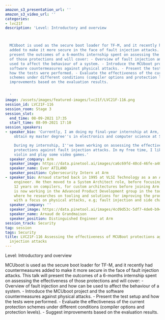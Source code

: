 ```yaml
---
amazon_s3_presentation_url: ''
amazon_s3_video_url: ''
categories:
- lvc21f
description: 'Level: Introductory and overview 



  MCUboot is used as the secure boot loader for TF-M, and it recently had countermeasures
  added to make it more secure in the face of fault injection attacks. This talk will
  present the outcomes of a 6-months internship spent on assessing the effectiveness
  of those protections and will cover: - Overview of fault injection and how can be
  used to affect the behaviour of a system. - Introduce the MCUboot project and the
  software countermeasures against physical attacks. - Present the test setup and
  how the tests were performed. - Evaluate the effectiveness of the current protection
  schemes under different conditions (compiler options and protection levels). - Suggest
  improvements based on the evaluation results.


  '
image: /assets/images/featured-images/lvc21f/LVC21F-116.png
session_id: LVC21F-116
session_room: Stage 3
session_slot:
  end_time: 08-09-2021 17:35
  start_time: 08-09-2021 17:10
session_speakers:
- speaker_bio: 'Currently, I am doing my final-year internship at Arm, in Paris, to
    obtain my master degree''s in electronics and computer science at Sorbonne University.

    During my internship, I''ve been working on assessing the effectiveness of MCUBoot
    protections against fault injection attacks. In my free time, I like to play the
    violin and play some video games.'
  speaker_company: Arm
  speaker_image: https://data.pinetool.ai/images/ca6c69fd-40cd-46fe-a40b-77cdb5d880ab.png
  speaker_name: Ever ATILANO
  speaker_position: Cybersecurity Intern at Arm
- speaker_bio: Arnaud started back in 1995 at VLSI Technology as a an ASIC design
    engineer. He then moved to a System Architect role, before focusing for about
    12 years on compilers, for custom architectures before joining Arm in 2014. He
    is now working in the Advanced Product Development group in the toolchain group,
    where he researches on tooling and solutions for improving the products' security,
    with a focus on physical attacks, e.g; fault injection and side channel.
  speaker_company: ''
  speaker_image: https://data.pinetool.ai/images/4cd9d53c-5df7-4de0-b94c-f543f3994e6a.jpeg
  speaker_name: Arnaud de Grandmaison
  speaker_position: Distinguished Engineer at Arm
session_track: Security
tag: session
tags: Security
title: LVC21F-116 Assessing the effectiveness of MCUBoot protections against fault
  injection attacks
---
```


Level: Introductory and overview 


MCUboot is used as the secure boot loader for TF-M, and it recently had countermeasures added to make it more secure in the face of fault injection attacks. This talk will present the outcomes of a 6-months internship spent on assessing the effectiveness of those protections and will cover: - Overview of fault injection and how can be used to affect the behaviour of a system. - Introduce the MCUboot project and the software countermeasures against physical attacks. - Present the test setup and how the tests were performed. - Evaluate the effectiveness of the current protection schemes under different conditions (compiler options and protection levels). - Suggest improvements based on the evaluation results.